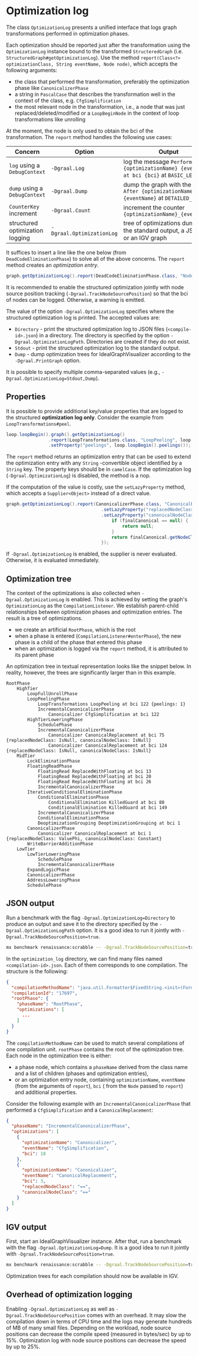 # Optimization log

The class `OptimizationLog` presents a unified interface that logs graph transformations performed in optimization
phases.

Each optimization should be reported just after the transformation using the `OptimizationLog` instance bound to the
transformed `StructeredGraph` (i.e. `StructuredGraph#getOptimizationLog`). Use the
method `report(Class<?> optimizationClass, String eventName, Node node)`, which accepts the following arguments:
- the class that performed the transformation, preferably the optimization phase like `CanonicalizerPhase`
- a string in `PascalCase` that describes the transformation well in the context of the class, e.g. `CfgSimplification`
- the most relevant node in the transformation, i.e., a node that was just replaced/deleted/modified or
  a `LoopBeginNode` in the context of loop transformations like unrolling

At the moment, the node is only used to obtain the bci of the transformation. The `report` method handles the following
use cases:

| Concern                              | Option                    | Output                                                                                     |
|--------------------------------------|---------------------------|--------------------------------------------------------------------------------------------|
| `log` using a `DebugContext`         | `-Dgraal.Log`             | log the message `Performed {optimizationName} {eventName} at bci {bci}` at `BASIC_LEVEL`   |
| `dump` using a `DebugContext`        | `-Dgraal.Dump`            | dump the graph with the caption `After {optimizationName} {eventName}` at `DETAILED_LEVEL` |
| `CounterKey` increment               | `-Dgraal.Count`           | increment the counter `{optimizationName}_{eventName}`                                     |
| structured optimization logging      | `-Dgraal.OptimizationLog` | tree of optimizations dumped to the standard output, a JSON file or an IGV graph           |

It suffices to insert a line like the one below (from `DeadCodeEliminationPhase`) to solve all of the above concerns.
The `report` method creates an *optimization entry*.

```java
graph.getOptimizationLog().report(DeadCodeEliminationPhase.class, "NodeRemoved", node);
```

It is recommended to enable the structured optimization jointly with node source position
tracking (`-Dgraal.TrackNodeSourcePosition`) so that the bci of nodes can be logged. Otherwise, a warning is emitted.

The value of the option `-Dgraal.OptimizationLog` specifies where the structured optimization log is printed.
The accepted values are:

- `Directory` - print the structured optimization log to JSON files (`<compile-id>.json`) in a directory. The directory
  is specified by the option `-Dgraal.OptimizationLogPath`. Directories are created if they do not exist.
- `Stdout` - print the structured optimization log to the standard output.
- `Dump` - dump optimization trees for IdealGraphVisualizer according to the `-Dgraal.PrintGraph` option.

It is possible to specify multiple comma-separated values (e.g., `-Dgraal.OptimizationLog=Stdout,Dump`).

## Properties

It is possible to provide additional key/value properties that are logged to the structured **optimization log only**.
Consider the example from `LoopTransformations#peel`.

```java
loop.loopBegin().graph().getOptimizationLog()
                .report(LoopTransformations.class, "LoopPeeling", loop.loopBegin())
                .setProperty("peelings", loop.loopBegin().peelings());
```

The `report` method returns an optimization entry that can be used to extend the optimization entry with any `String`
-convertible object identified by a `String` key. The property keys should be in `camelCase`. If the optimization
log (`-Dgraal.OptimizationLog`) is disabled, the method is a nop.

If the computation of the value is costly, use the `setLazyProperty` method, which accepts a `Supplier<Object>` instead
of a direct value.

```java
graph.getOptimizationLog().report(CanonicalizerPhase.class, "CanonicalReplacement", node)
                                    .setLazyProperty("replacedNodeClass", nodeClass::shortName)
                                    .setLazyProperty("canonicalNodeClass", () -> {
                                        if (finalCanonical == null) {
                                            return null;
                                        }
                                        return finalCanonical.getNodeClass().shortName();
                                    });
```

If `-Dgraal.OptimizationLog` is enabled, the supplier is never evaluated. Otherwise, it is evaluated immediately.

## Optimization tree

The context of the optimizations is also collected when `-Dgraal.OptimizationLog` is enabled. This is achieved by
setting the graph's `OptimizationLog` as the `CompilationListener`. We establish parent-child relationships between
optimization phases and optimization entries. The result is a tree of optimizations.

- we create an artificial `RootPhase`, which is the root
- when a phase is entered (`CompilationListener#enterPhase`), the new phase is a child of the phase that entered this phase
- when an optimization is logged via the `report` method, it is attributed to its parent phase

An optimization tree in textual representation looks like the snippet below. In reality, however, the trees are
significantly larger than in this example.

```
RootPhase
    HighTier
        LoopFullUnrollPhase
        LoopPeelingPhase
            LoopTransformations LoopPeeling at bci 122 {peelings: 1}
            IncrementalCanonicalizerPhase
                Canonicalizer CfgSimplification at bci 122
        HighTierLoweringPhase
            SchedulePhase
            IncrementalCanonicalizerPhase
                Canonicalizer CanonicalReplacement at bci 75 {replacedNodeClass: IsNull, canonicalNodeClass: IsNull}
                Canonicalizer CanonicalReplacement at bci 124 {replacedNodeClass: IsNull, canonicalNodeClass: IsNull}
    MidTier
        LockEliminationPhase
        FloatingReadPhase
            FloatingRead ReplacedWithFloating at bci 13
            FloatingRead ReplacedWithFloating at bci 20
            FloatingRead ReplacedWithFloating at bci 26
            IncrementalCanonicalizerPhase
        IterativeConditionalEliminationPhase
            ConditionalEliminationPhase
                ConditionalElimination KilledGuard at bci 80
                ConditionalElimination KilledGuard at bci 149
            IncrementalCanonicalizerPhase
            ConditionalEliminationPhase
            DeoptimizationGrouping DeoptimizationGrouping at bci 1
        CanonicalizerPhase
            Canonicalizer CanonicalReplacement at bci 1 {replacedNodeClass: ValuePhi, canonicalNodeClass: Constant}
        WriteBarrierAdditionPhase
    LowTier
        LowTierLoweringPhase
            SchedulePhase
            IncrementalCanonicalizerPhase
        ExpandLogicPhase
        CanonicalizerPhase
        AddressLoweringPhase
        SchedulePhase
```

## JSON output

Run a benchmark with the flag `-Dgraal.OptimizationLog=Directory` to produce an output and save it to the directory
specified by the `-Dgraal.OptimizationLogPath` option. It is a good idea to run it jointly
with `-Dgraal.TrackNodeSourcePosition=true`.

```sh
mx benchmark renaissance:scrabble -- -Dgraal.TrackNodeSourcePosition=true -Dgraal.OptimizationLog=Directory -Dgraal.OptimizationLogPath=$(pwd)/optimization_log
```

In the `optimization_log` directory, we can find many files named `<compilation-id>.json`. Each of them corresponds
to one compilation. The structure is the following:

```json
{
  "compilationMethodName": "java.util.Formatter$FixedString.<init>(Formatter, String, int, int)",
  "compilationId": "17697",
  "rootPhase": {
    "phaseName": "RootPhase",
    "optimizations": [
      ...
    ]
  }
}
```

The `compilationMethodName` can be used to match several compilations of one compilation unit. `rootPhase` contains the
root of the optimization tree. Each node in the optimization tree is either:

- a phase node, which contains a `phaseName` derived from the class name and a list of children (phases and optimization
  entries),
- or an optimization entry node, containing `optimizationName`, `eventName` (from the arguments of `report`), `bci` (
  from the `Node` passed to `report`) and additional properties.

Consider the following example with an `IncrementalCanonicalizerPhase` that performed a `CfgSimplification` and
a `CanonicalReplacement`:

```json
{
  "phaseName": "IncrementalCanonicalizerPhase",
  "optimizations": [
    {
      "optimizationName": "Canonicalizer",
      "eventName": "CfgSimplification",
      "bci": 18
    },
    {
      "optimizationName": "Canonicalizer",
      "eventName": "CanonicalReplacement",
      "bci": 3,
      "replacedNodeClass": "==",
      "canonicalNodeClass": "=="
    }
  ]
}
```

## IGV output

First, start an IdealGraphVisualizer instance. After that, run a benchmark with the flag `-Dgraal.OptimizationLog=Dump`.
It is a good idea to run it jointly with `-Dgraal.TrackNodeSourcePosition=true`.

```sh
mx benchmark renaissance:scrabble -- -Dgraal.TrackNodeSourcePosition=true -Dgraal.OptimizationLog=Dump -Dgraal.PrintGraph=Network
```

Optimization trees for each compilation should now be available in IGV.

## Overhead of optimization logging

Enabling `-Dgraal.OptimizationLog` as well as `-Dgraal.TrackNodeSourcePosition` comes with an overhead. It may slow the
compilation down in terms of CPU time and the logs may generate hundreds of MB of many small files. Depending on the
workload, node source positions can decrease the compile speed (measured in bytes/sec) by up to 15%. Optimization log
with node source positions can decrease the speed by up to 25%.
